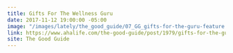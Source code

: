 ```yaml
---
title: Gifts For The Wellness Guru
date: 2017-11-12 19:00:00 -05:00
image: "/images/lately/the_good_guide/07_GG_gifts-for-the-guru-feature.jpg"
link: https://www.ahalife.com/the-good-guide/post/1979/gifts-for-the-guru-in-training
site: The Good Guide
---
```


